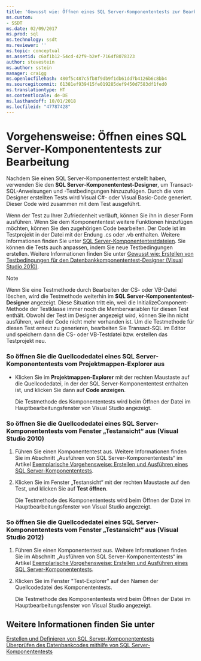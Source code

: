 ```yaml
---
title: 'Gewusst wie: Öffnen eines SQL Server-Komponententests zur Bearbeitung | Microsoft-Dokumentation'
ms.custom:
- SSDT
ms.date: 02/09/2017
ms.prod: sql
ms.technology: ssdt
ms.reviewer: ''
ms.topic: conceptual
ms.assetid: c6af1b12-54cd-42f9-b2ef-7164f8078323
author: stevestein
ms.author: sstein
manager: craigg
ms.openlocfilehash: 480f5c487c5fb8f9db9f1db61dd7b4126b6c8bb4
ms.sourcegitcommit: 61381ef939415fe019285def9450d7583df1fed0
ms.translationtype: HT
ms.contentlocale: de-DE
ms.lasthandoff: 10/01/2018
ms.locfileid: "47787428"
---
```

# <a name="how-to-open-a-sql-server-unit-test-to-edit"></a>Vorgehensweise: Öffnen eines SQL Server-Komponententests zur Bearbeitung
Nachdem Sie einen SQL Server-Komponententest erstellt haben, verwenden Sie den **SQL Server-Komponententest-Designer**, um Transact\-SQL-Anweisungen und -Testbedingungen hinzuzufügen. Durch die vom Designer erstellten Tests wird Visual C#- oder Visual Basic-Code generiert. Dieser Code wird zusammen mit dem Test ausgeführt.  
  
Wenn der Test zu Ihrer Zufriedenheit verläuft, können Sie ihn in dieser Form ausführen. Wenn Sie dem Komponententest weitere Funktionen hinzufügen möchten, können Sie den zugehörigen Code bearbeiten. Der Code ist im Testprojekt in der Datei mit der Endung .cs oder .vb enthalten. Weitere Informationen finden Sie unter [SQL Server-Komponententestdateien](../ssdt/sql-server-unit-test-files.md). Sie können die Tests auch anpassen, indem Sie neue Testbedingungen erstellen. Weitere Informationen finden Sie unter [Gewusst wie: Erstellen von Testbedingungen für den Datenbankkomponententest-Designer (Visual Studio 2010)](http://msdn.microsoft.com/library/aa833409(VS.100).aspx).  
  
> [!NOTE]  
> Wenn Sie eine Testmethode durch Bearbeiten der CS- oder VB-Datei löschen, wird die Testmethode weiterhin im **SQL Server-Komponententest-Designer** angezeigt. Diese Situation tritt ein, weil die InitializeComponent-Methode der Testklasse immer noch die Membervariablen für diesen Test enthält. Obwohl der Test im Designer angezeigt wird, können Sie ihn nicht ausführen, weil der Code nicht mehr vorhanden ist. Um die Testmethode für diesen Test erneut zu generieren, bearbeiten Sie Transact\-SQL im Editor und speichern dann die CS- oder VB-Testdatei bzw. erstellen das Testprojekt neu.  
  
### <a name="to-open-the-source-code-file-of-a-sql-server-unit-test-from-solution-explorer"></a>So öffnen Sie die Quellcodedatei eines SQL Server-Komponententests vom Projektmappen-Explorer aus  
  
-   Klicken Sie im **Projektmappen-Explorer** mit der rechten Maustaste auf die Quellcodedatei, in der der SQL Server-Komponententest enthalten ist, und klicken Sie dann auf **Code anzeigen**.  
  
    Die Testmethode des Komponententests wird beim Öffnen der Datei im Hauptbearbeitungsfenster von Visual Studio angezeigt.  
  
### <a name="to-open-the-source-code-file-of-a-sql-server-unit-test-from-the-test-view-window-visual-studio-2010"></a>So öffnen Sie die Quellcodedatei eines SQL Server-Komponententests vom Fenster „Testansicht“ aus (Visual Studio 2010)  
  
1.  Führen Sie einen Komponententest aus. Weitere Informationen finden Sie im Abschnitt „Ausführen von SQL Server-Komponententests“ im Artikel [Exemplarische Vorgehensweise: Erstellen und Ausführen eines SQL Server-Komponententests](../ssdt/walkthrough-creating-and-running-a-sql-server-unit-test.md).  
  
2.  Klicken Sie im Fenster „Testansicht“ mit der rechten Maustaste auf den Test, und klicken Sie auf **Test öffnen**.  
  
    Die Testmethode des Komponententests wird beim Öffnen der Datei im Hauptbearbeitungsfenster von Visual Studio angezeigt.  
  
### <a name="to-open-the-source-code-file-of-a-sql-server-unit-test-from-the-test-view-window-visual-studio-2012"></a>So öffnen Sie die Quellcodedatei eines SQL Server-Komponententests vom Fenster „Testansicht“ aus (Visual Studio 2012)  
  
1.  Führen Sie einen Komponententest aus. Weitere Informationen finden Sie im Abschnitt „Ausführen von SQL Server-Komponententests“ im Artikel [Exemplarische Vorgehensweise: Erstellen und Ausführen eines SQL Server-Komponententests](../ssdt/walkthrough-creating-and-running-a-sql-server-unit-test.md).  
  
2.  Klicken Sie im Fenster "Test-Explorer" auf den Namen der Quellcodedatei des Komponententests.  
  
    Die Testmethode des Komponententests wird beim Öffnen der Datei im Hauptbearbeitungsfenster von Visual Studio angezeigt.  
  
## <a name="see-also"></a>Weitere Informationen finden Sie unter  
[Erstellen und Definieren von SQL Server-Komponententests](../ssdt/creating-and-defining-sql-server-unit-tests.md)  
[Überprüfen des Datenbankcodes mithilfe von SQL Server-Komponententests](../ssdt/verifying-database-code-by-using-sql-server-unit-tests.md)  
  
